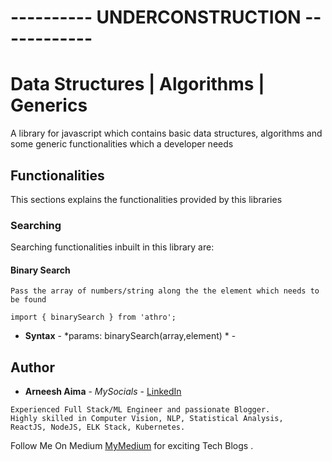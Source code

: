 
# ---------- UNDERCONSTRUCTION ------------


# Data Structures | Algorithms | Generics

A library for javascript which contains basic data structures, algorithms and some generic functionalities which a developer needs

## Functionalities
This sections explains the functionalities provided by this libraries

### Searching
Searching functionalities inbuilt in this library are:

#### Binary Search
```
Pass the array of numbers/string along the the element which needs to be found

import { binarySearch } from 'athro';
```
* **Syntax** - *params: binarySearch(array,element)  * -

## Author

* **Arneesh Aima** - *MySocials* - [LinkedIn](https://www.linkedin.com/in/arneesh-aima-49b516116/)

```
Experienced Full Stack/ML Engineer and passionate Blogger.
Highly skilled in Computer Vision, NLP, Statistical Analysis,
ReactJS, NodeJS, ELK Stack, Kubernetes.
```

Follow Me On Medium [MyMedium](https://medium.com/@arneeshaima) for exciting Tech Blogs .
